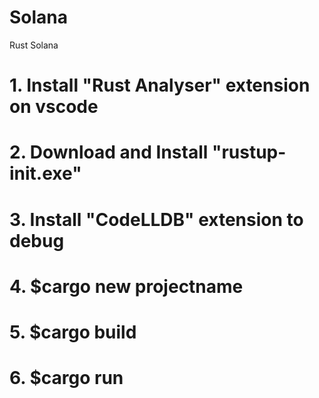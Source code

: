 # Solana
Rust Solana

# 1. Install "Rust Analyser" extension on vscode
# 2. Download and Install "rustup-init.exe" 
# 3. Install "CodeLLDB" extension to debug
# 4. $cargo new projectname
# 5. $cargo build
# 6. $cargo run

